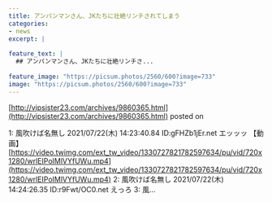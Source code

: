 ```yaml
---
title: アンパンマンさん、JKたちに壮絶リンチされてしまう
categories:
- news
excerpt: |
  
feature_text: |
  ## アンパンマンさん、JKたちに壮絶リンチさ...
  
feature_image: "https://picsum.photos/2560/600?image=733"
image: "https://picsum.photos/2560/600?image=733"
---
```


[http://vipsister23.com/archives/9860365.html](http://vipsister23.com/archives/9860365.html)
posted on 

<!--more-->

1: 風吹けば名無し 2021/07/22(木) 14:23:40.84 ID:gFHZb1jEr.net エッッッ 【動画】[https://video.twimg.com/ext_tw_video/1330727821782597634/pu/vid/720x1280/wrlEIPoIMlVYfUWu.mp4](https://video.twimg.com/ext_tw_video/1330727821782597634/pu/vid/720x1280/wrlEIPoIMlVYfUWu.mp4) 2: 風吹けば名無し 2021/07/22(木) 14:24:26.35 ID:r9Fwt/OC0.net えっろ 3: 風...
